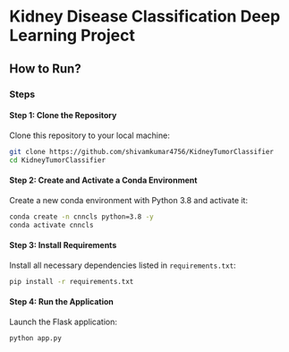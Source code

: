 # Kidney Disease Classification Deep Learning Project

## How to Run?

### Steps

#### Step 1: Clone the Repository
Clone this repository to your local machine:

```bash
git clone https://github.com/shivamkumar4756/KidneyTumorClassifier
cd KidneyTumorClassifier
```

#### Step 2: Create and Activate a Conda Environment
Create a new conda environment with Python 3.8 and activate it:

```bash
conda create -n cnncls python=3.8 -y
conda activate cnncls
```

#### Step 3: Install Requirements
Install all necessary dependencies listed in `requirements.txt`:

```bash
pip install -r requirements.txt
```

#### Step 4: Run the Application
Launch the Flask application:

```bash
python app.py
```



